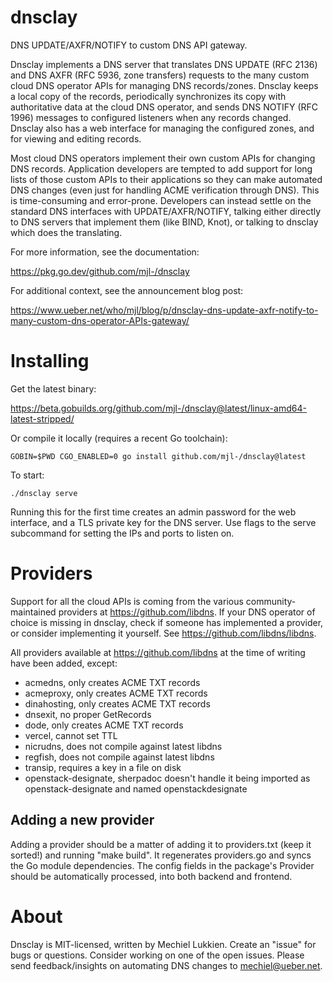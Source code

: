 # dnsclay

DNS UPDATE/AXFR/NOTIFY to custom DNS API gateway.

Dnsclay implements a DNS server that translates DNS UPDATE (RFC 2136) and DNS
AXFR (RFC 5936, zone transfers) requests to the many custom cloud DNS operator
APIs for managing DNS records/zones. Dnsclay keeps a local copy of the records,
periodically synchronizes its copy with authoritative data at the cloud DNS
operator, and sends DNS NOTIFY (RFC 1996) messages to configured listeners
when any records changed. Dnsclay also has a web interface for managing the
configured zones, and for viewing and editing records.

Most cloud DNS operators implement their own custom APIs for changing DNS
records. Application developers are tempted to add support for long lists of
those custom APIs to their applications so they can make automated DNS changes
(even just for handling ACME verification through DNS). This is time-consuming
and error-prone. Developers can instead settle on the standard DNS interfaces
with UPDATE/AXFR/NOTIFY, talking either directly to DNS servers that implement
them (like BIND, Knot), or talking to dnsclay which does the translating.

For more information, see the documentation:

https://pkg.go.dev/github.com/mjl-/dnsclay

For additional context, see the announcement blog post:

https://www.ueber.net/who/mjl/blog/p/dnsclay-dns-update-axfr-notify-to-many-custom-dns-operator-APIs-gateway/


# Installing

Get the latest binary:

https://beta.gobuilds.org/github.com/mjl-/dnsclay@latest/linux-amd64-latest-stripped/

Or compile it locally (requires a recent Go toolchain):

	GOBIN=$PWD CGO_ENABLED=0 go install github.com/mjl-/dnsclay@latest

To start:

	./dnsclay serve

Running this for the first time creates an admin password for the web interface,
and a TLS private key for the DNS server. Use flags to the serve subcommand for
setting the IPs and ports to listen on.


# Providers

Support for all the cloud APIs is coming from the various community-maintained
providers at https://github.com/libdns. If your DNS operator of choice is
missing in dnsclay, check if someone has implemented a provider, or consider
implementing it yourself. See https://github.com/libdns/libdns.

All providers available at https://github.com/libdns at the time of writing have
been added, except:

- acmedns, only creates ACME TXT records
- acmeproxy, only creates ACME TXT records
- dinahosting, only creates ACME TXT records
- dnsexit, no proper GetRecords
- dode, only creates ACME TXT records
- vercel, cannot set TTL
- nicrudns, does not compile against latest libdns
- regfish, does not compile against latest libdns
- transip, requires a key in a file on disk
- openstack-designate, sherpadoc doesn't handle it being imported as openstack-designate and named openstackdesignate

## Adding a new provider

Adding a provider should be a matter of adding it to providers.txt (keep it
sorted!) and running "make build". It regenerates providers.go and syncs the Go
module dependencies. The config fields in the package's Provider should be
automatically processed, into both backend and frontend.


# About

Dnsclay is MIT-licensed, written by Mechiel Lukkien. Create an "issue" for bugs
or questions. Consider working on one of the open issues.  Please send
feedback/insights on automating DNS changes to mechiel@ueber.net.
